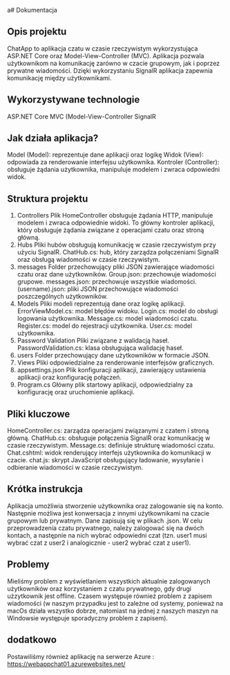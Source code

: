 a# Dokumentacja

## Opis projektu
ChatApp to aplikacja czatu w czasie rzeczywistym wykorzystująca ASP.NET Core oraz Model-View-Controller (MVC). Aplikacja pozwala użytkownikom na komunikację zarówno w czacie grupowym, jak i poprzez prywatne wiadomości. Dzięki wykorzystaniu SignalR aplikacja zapewnia komunikację między użytkownikami.

## Wykorzystywane technologie
ASP.NET Core
MVC (Model-View-Controller
SignalR
## Jak działa aplikacja?
Model (Model): reprezentuje dane aplikacji oraz logikę
Widok (View): odpowiada za renderowanie interfejsu użytkownika.
Kontroler (Controller): obsługuje żądania użytkownika, manipuluje modelem i zwraca odpowiedni widok.
## Struktura projektu
1. Controllers
Plik HomeController obsługuje żądania HTTP, manipuluje modelem i zwraca odpowiednie widoki. To główny kontroler aplikacji, który obsługuje żądania związane z operacjami czatu oraz stroną główną.
2. Hubs
Pliki hubów obsługują komunikację w czasie rzeczywistym przy użyciu SignalR.
ChatHub.cs: hub, który zarządza połączeniami SignalR oraz obsługą wiadomości w czasie rzeczywistym.
3. messages
Folder przechowujący pliki JSON zawierające wiadomości czatu oraz dane użytkowników.
Group.json: przechowuje wiadomości grupowe.
messages.json: przechowuje wszystkie wiadomości.
(username).json: pliki JSON przechowujące wiadomości poszczególnych użytkowników.
4. Models
Pliki modeli reprezentują dane oraz logikę aplikacji.
ErrorViewModel.cs: model błędów widoku.
Login.cs: model do obsługi logowania użytkownika.
Message.cs: model wiadomości czatu.
Register.cs: model do rejestracji użytkownika.
User.cs: model użytkownika.
5. Password Validation
Pliki związane z walidacją haseł.
PasswordValidation.cs: klasa obsługująca walidację haseł.
6. users
Folder przechowujący dane użytkowników w formacie JSON.
7. Views
Pliki odpowiedzialne za renderowanie interfejsów graficznych.
8. appsettings.json
Plik konfiguracji aplikacji, zawierający ustawienia aplikacji oraz konfigurację połączeń.
9. Program.cs
Główny plik startowy aplikacji, odpowiedzialny za konfigurację oraz uruchomienie aplikacji.
## Pliki kluczowe
HomeController.cs: zarządza operacjami związanymi z czatem i stroną główną.
ChatHub.cs: obsługuje połączenia SignalR oraz komunikację w czasie rzeczywistym.
Message.cs: definiuje strukturę wiadomości czatu.
Chat.cshtml: widok renderujący interfejs użytkownika do komunikacji w czacie.
chat.js: skrypt JavaScript obsługujący ładowanie, wysyłanie i odbieranie wiadomości w czasie rzeczywistym.

## Krótka instrukcja
Aplikacja umożliwia stworzenie użytkownika oraz zalogowanie się na konto. Następnie możliwa jest konwersacja z innymi użytkownikami na czacie grupowym lub prywatnym. Dane zapisują się w plikach .json. W celu przeprowadzenia czatu prywatnego, należy zalogować się na dwóch kontach, a następnie na nich wybrać odpowiedni czat (tzn. user1 musi wybrać czat z user2 i analogicznie - user2 wybrać czat z user1). 

## Problemy
Mieliśmy problem z wyświetlaniem wszystkich aktualnie zalogowanych użytkowników oraz korzystaniem z czatu prywatnego, gdy drugi użzytkownik jest offline. Czasem występuje również problem z zapisem wiadomości (w naszym przypadku jest to zależne od systemy, ponieważ na macOs działa wszystko dobrze, natomiast na jednej z naszych maszyn na Windowsie występuje sporadyczny problem z zapisem).

## dodatkowo 

Postawiliśmy również aplikację na serwerze Azure : https://webappchat01.azurewebsites.net/
